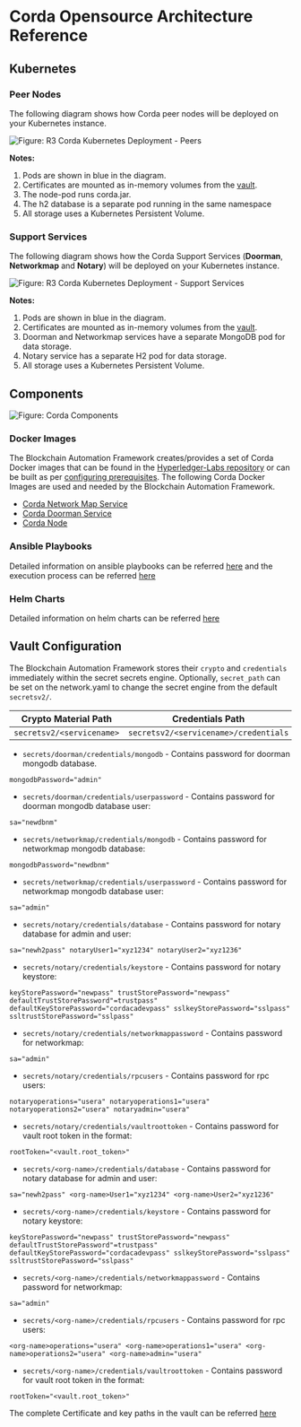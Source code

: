 [//]: # (##############################################################################################)
[//]: # (Copyright Accenture. All Rights Reserved.)
[//]: # (SPDX-License-Identifier: Apache-2.0)
[//]: # (##############################################################################################)

# Corda Opensource Architecture Reference

## Kubernetes
### Peer Nodes
The following diagram shows how Corda peer nodes will be deployed on your Kubernetes instance.

![Figure: R3 Corda Kubernetes Deployment - Peers](../_static/corda-kubernetes-node.png)

**Notes:**
1. Pods are shown in blue in the diagram.
1. Certificates are mounted as in-memory volumes from the [vault](#vault-config).
1. The node-pod runs corda.jar.
1. The h2 database is a separate pod running in the same namespace
1. All storage uses a Kubernetes Persistent Volume.

### Support Services
The following diagram shows how the Corda Support Services (**Doorman**, **Networkmap** and **Notary**) will be deployed on your Kubernetes instance.

![Figure: R3 Corda Kubernetes Deployment - Support Services](../_static/corda-support-services.png)

**Notes:**
1. Pods are shown in blue in the diagram.
1. Certificates are mounted as in-memory volumes from the [vault](#vault-config).
1. Doorman and Networkmap services have a separate MongoDB pod for data storage.
1. Notary service has a separate H2 pod for data storage.
1. All storage uses a Kubernetes Persistent Volume.

## Components
![Figure: Corda Components](../../images/blockchain-automation-framework-corda.png)

### Docker Images

The Blockchain Automation Framework creates/provides a set of Corda Docker images that can be found in the [Hyperledger-Labs repository](https://hub.docker.com/u/hyperledgerlabs) or can be built as per [configuring prerequisites](../operations/configure_prerequisites.md). 
The following Corda Docker Images are used and needed by the Blockchain Automation Framework.
* [Corda Network Map Service](https://hub.docker.com/r/hyperledgerlabs/networkmap-linuxkit) 
* [Corda Doorman Service](https://hub.docker.com/r/hyperledgerlabs/doorman-linuxkit)
* [Corda Node](https://hub.docker.com/r/hyperledgerlabs/corda)

### Ansible Playbooks

Detailed information on ansible playbooks can be referred [here](../developer/corda-ansible) and the execution process can be referred [here](../operations/setting_dlt.md)

### Helm Charts
Detailed information on helm charts can be referred [here](../developer/corda-helmcharts.md)


<a name="vault-config"></a>
## Vault Configuration
The Blockchain Automation Framework stores their `crypto` and `credentials` immediately within the secret secrets engine.
Optionally, `secret_path` can be set on the network.yaml to change the secret engine from the default `secretsv2/`.

| Crypto Material Path | Credentials Path     |
|----------------------|----------------------|
| `secretsv2/<servicename>`      | `secretsv2/<servicename>/credentials` |

*  `secrets/doorman/credentials/mongodb` - Contains password for doorman mongodb database.

```
mongodbPassword="admin"
```

*  `secrets/doorman/credentials/userpassword` - Contains password for doorman mongodb database user:

```
sa="newdbnm"
```
*  `secrets/networkmap/credentials/mongodb` - Contains password for networkmap mongodb database:

```
mongodbPassword="newdbnm"
```
*  `secrets/networkmap/credentials/userpassword` - Contains password for networkmap mongodb database user:

```
sa="admin"
```
*  `secrets/notary/credentials/database` - Contains password for notary database for admin and user:

```
sa="newh2pass" notaryUser1="xyz1234" notaryUser2="xyz1236"
```
*  `secrets/notary/credentials/keystore` - Contains password for notary keystore:

```
keyStorePassword="newpass" trustStorePassword="newpass" defaultTrustStorePassword"=trustpass" defaultKeyStorePassword="cordacadevpass" sslkeyStorePassword="sslpass" ssltrustStorePassword="sslpass"
```
*  `secrets/notary/credentials/networkmappassword` - Contains password for networkmap:

```
sa="admin"
```
*  `secrets/notary/credentials/rpcusers` - Contains password for rpc users:
```
notaryoperations="usera" notaryoperations1="usera" notaryoperations2="usera" notaryadmin="usera"
```
*  `secrets/notary/credentials/vaultroottoken` - Contains password for vault root token in the format:

```
rootToken="<vault.root_token>"
```
*  `secrets/<org-name>/credentials/database` - Contains password for notary database for admin and user:

```
sa="newh2pass" <org-name>User1="xyz1234" <org-name>User2="xyz1236"
```
*  `secrets/<org-name>/credentials/keystore` - Contains password for notary keystore:

```
keyStorePassword="newpass" trustStorePassword="newpass" defaultTrustStorePassword"=trustpass" defaultKeyStorePassword="cordacadevpass" sslkeyStorePassword="sslpass" ssltrustStorePassword="sslpass"
```
*  `secrets/<org-name>/credentials/networkmappassword` - Contains password for networkmap:

```
sa="admin"
```
*  `secrets/<org-name>/credentials/rpcusers` - Contains password for rpc users:

```
<org-name>operations="usera" <org-name>operations1="usera" <org-name>operations2="usera" <org-name>admin="usera"
```
*  `secrets/<org-name>/credentials/vaultroottoken` - Contains password for vault root token in the format:

```
rootToken="<vault.root_token>"
```

The complete Certificate and key paths in the vault can be referred [here](certificates_path_list_corda)
